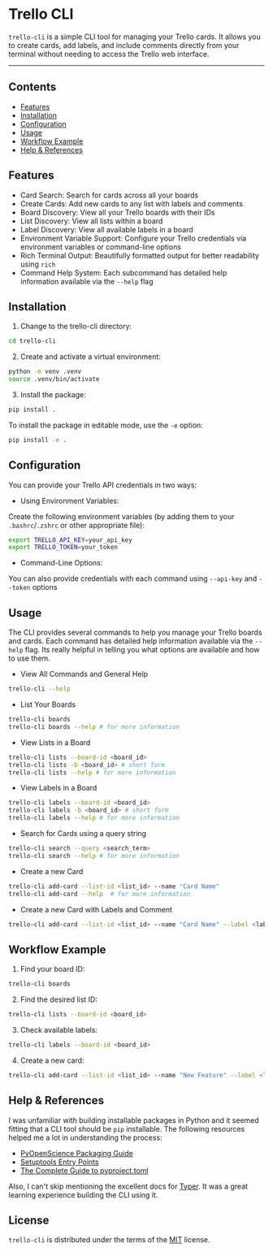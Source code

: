 # Trello CLI

`trello-cli` is a simple CLI tool for managing your Trello cards. It allows you to create cards, add labels, and include comments directly from your terminal without needing to access the Trello web interface.

-----

## Contents

- [Features](#features)
- [Installation](#installation)
- [Configuration](#configuration)
- [Usage](#usage)
- [Workflow Example](#workflow-example)
- [Help & References](#help--references)

## Features

- Card Search: Search for cards across all your boards
- Create Cards: Add new cards to any list with labels and comments
- Board Discovery: View all your Trello boards with their IDs
- List Discovery: View all lists within a board
- Label Discovery: View all available labels in a board
- Environment Variable Support: Configure your Trello credentials via environment variables or command-line options
- Rich Terminal Output: Beautifully formatted output for better readability using `rich`
- Command Help System: Each subcommand has detailed help information available via the `--help` flag

## Installation

1. Change to the trello-cli directory:

```bash
cd trello-cli
```

2. Create and activate a virtual environment:

```bash
python -m venv .venv
source .venv/bin/activate
```

3. Install the package:

```bash
pip install .
```

To install the package in editable mode, use the `-e` option:

```bash
pip install -e .
```

## Configuration

You can provide your Trello API credentials in two ways:

- Using Environment Variables:

Create the following environment variables (by adding them to your `.bashrc`/`.zshrc` or other appropriate file):

```bash
export TRELLO_API_KEY=your_api_key
export TRELLO_TOKEN=your_token
```

- Command-Line Options:

You can also provide credentials with each command using `--api-key` and `--token` options


## Usage

The CLI provides several commands to help you manage your Trello boards and cards. Each command has detailed help information available via the `--help` flag. Its really helpful in telling you what options are available and how to use them.

- View All Commands and General Help

```bash
trello-cli --help
```

- List Your Boards

```bash
trello-cli boards
trello-cli boards --help # for more information
```

- View Lists in a Board

```bash
trello-cli lists --board-id <board_id>
trello-cli lists -b <board_id> # short form
trello-cli lists --help # for more information
```

- View Labels in a Board

```bash
trello-cli labels --board-id <board_id>
trello-cli labels -b <board_id> # short form
trello-cli labels --help # for more information
```

- Search for Cards using a query string

```bash
trello-cli search --query <search_term>
trello-cli search --help # for more information
```

- Create a new Card

```bash
trello-cli add-card --list-id <list_id> --name "Card Name"
trello-cli add-card --help  # for more information
```

- Create a new Card with Labels and Comment

```bash
trello-cli add-card --list-id <list_id> --name "Card Name" --label <label_id_1>,<label_id_2> --comment "Card Comment"
```

## Workflow Example

1. Find your board ID:

```bash
trello-cli boards
```

2. Find the desired list ID:

```bash
trello-cli lists --board-id <board_id>
```

3. Check available labels:

```bash
trello-cli labels --board-id <board_id>
```

4. Create a new card:

```bash
trello-cli add-card --list-id <list_id> --name "New Feature" --label <label_id> --comment "Priority task for sprint"
```

## Help & References

I was unfamiliar with building installable packages in Python and it seemed fitting that a CLI tool should be `pip` installable. The following resources helped me a lot in understanding the process:

- [PyOpenScience Packaging Guide](https://www.pyopensci.org/python-package-guide/tutorials/installable-code.html)
- [Setuptools Entry Points](https://setuptools.pypa.io/en/latest/userguide/entry_point.html)
- [The Complete Guide to pyproject.toml](https://devsjc.github.io/blog/20240627-the-complete-guide-to-pyproject-toml/)

Also, I can't skip mentioning the excellent docs for [Typer](https://typer.tiangolo.com/). It was a great learning experience building the CLI using it.

## License

`trello-cli` is distributed under the terms of the [MIT](https://spdx.org/licenses/MIT.html) license.

